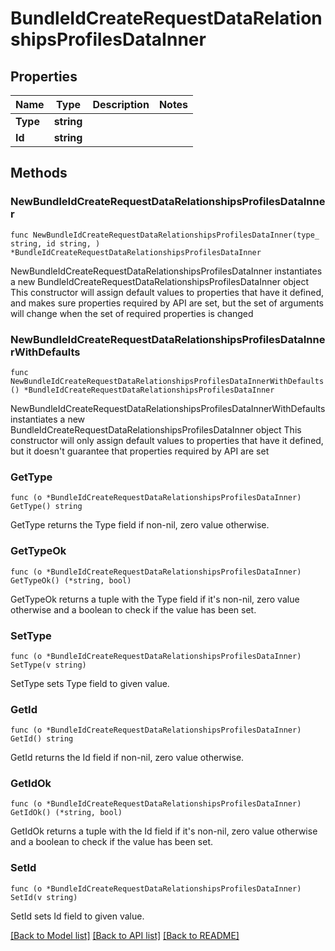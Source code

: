 # BundleIdCreateRequestDataRelationshipsProfilesDataInner

## Properties

Name | Type | Description | Notes
------------ | ------------- | ------------- | -------------
**Type** | **string** |  | 
**Id** | **string** |  | 

## Methods

### NewBundleIdCreateRequestDataRelationshipsProfilesDataInner

`func NewBundleIdCreateRequestDataRelationshipsProfilesDataInner(type_ string, id string, ) *BundleIdCreateRequestDataRelationshipsProfilesDataInner`

NewBundleIdCreateRequestDataRelationshipsProfilesDataInner instantiates a new BundleIdCreateRequestDataRelationshipsProfilesDataInner object
This constructor will assign default values to properties that have it defined,
and makes sure properties required by API are set, but the set of arguments
will change when the set of required properties is changed

### NewBundleIdCreateRequestDataRelationshipsProfilesDataInnerWithDefaults

`func NewBundleIdCreateRequestDataRelationshipsProfilesDataInnerWithDefaults() *BundleIdCreateRequestDataRelationshipsProfilesDataInner`

NewBundleIdCreateRequestDataRelationshipsProfilesDataInnerWithDefaults instantiates a new BundleIdCreateRequestDataRelationshipsProfilesDataInner object
This constructor will only assign default values to properties that have it defined,
but it doesn't guarantee that properties required by API are set

### GetType

`func (o *BundleIdCreateRequestDataRelationshipsProfilesDataInner) GetType() string`

GetType returns the Type field if non-nil, zero value otherwise.

### GetTypeOk

`func (o *BundleIdCreateRequestDataRelationshipsProfilesDataInner) GetTypeOk() (*string, bool)`

GetTypeOk returns a tuple with the Type field if it's non-nil, zero value otherwise
and a boolean to check if the value has been set.

### SetType

`func (o *BundleIdCreateRequestDataRelationshipsProfilesDataInner) SetType(v string)`

SetType sets Type field to given value.


### GetId

`func (o *BundleIdCreateRequestDataRelationshipsProfilesDataInner) GetId() string`

GetId returns the Id field if non-nil, zero value otherwise.

### GetIdOk

`func (o *BundleIdCreateRequestDataRelationshipsProfilesDataInner) GetIdOk() (*string, bool)`

GetIdOk returns a tuple with the Id field if it's non-nil, zero value otherwise
and a boolean to check if the value has been set.

### SetId

`func (o *BundleIdCreateRequestDataRelationshipsProfilesDataInner) SetId(v string)`

SetId sets Id field to given value.



[[Back to Model list]](../README.md#documentation-for-models) [[Back to API list]](../README.md#documentation-for-api-endpoints) [[Back to README]](../README.md)


